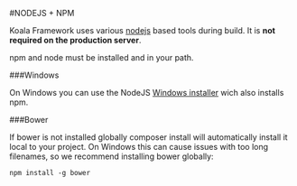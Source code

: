 #NODEJS + NPM

Koala Framework uses various [nodejs](https://nodejs.org/en/) based tools during build. It is **not required on the production server**.

npm and node must be installed and in your path.

###Windows

On Windows you can use the NodeJS [Windows installer](https://nodejs.org/download/) wich also installs npm.

###Bower

If bower is not installed globally composer install will automatically install it local to your project. On Windows this can cause issues with too long filenames, so we recommend installing bower globally:

`npm install -g bower`